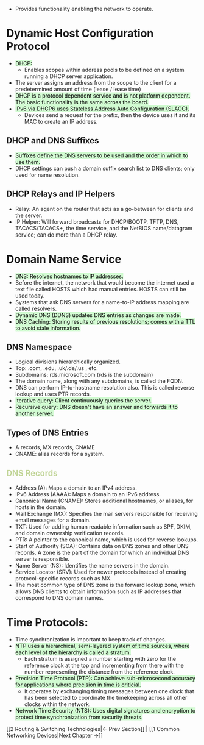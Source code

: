 - Provides functionality enabling the network to operate.

# Dynamic Host Configuration Protocol
- <mark style="background: #BBFABBA6;">DHCP:</mark>
	- Enables scopes within address pools to be defined on a system running a DHCP server application.
- The server assigns an address from the scope to the client for a predetermined amount of time (lease / lease time)
- <mark style="background: #BBFABBA6;">DHCP is a protocol dependent service and is not platform dependent. The basic functionality is the same across the board.</mark>
- <mark style="background: #BBFABBA6;">IPv6 via DHCP6 uses Stateless Address Auto Configuration (SLACC).</mark>
	- Devices send a request for the prefix, then the device uses it and its MAC to create an IP address.

## DHCP and DNS Suffixes
- <mark style="background: #BBFABBA6;">Suffixes define the DNS servers to be used and the order in which to use them.</mark>
- DHCP settings can push a domain suffix search list to DNS clients; only used for name resolution.

## DHCP Relays and IP Helpers
- Relay: An agent on the router that acts as a go-between for clients and the server.
- IP Helper: Will forward broadcasts for DHCP/BOOTP, TFTP, DNS, TACACS/TACACS+, the time service, and the NetBIOS name/datagram service; can do more than a DHCP relay.

# Domain Name Service
- <mark style="background: #BBFABBA6;">DNS: Resolves hostnames to IP addresses.</mark>
- Before the internet, the network that would become the internet used a text file called HOSTS which had manual entries. HOSTS can still be used today.
- Systems that ask DNS servers for a name-to-IP address mapping are called resolvers.
- <mark style="background: #BBFABBA6;">Dynamic DNS (DDNS) updates DNS entries as changes are made.</mark>
- <mark style="background: #BBFABBA6;">DNS Caching: Storing results of previous resolutions; comes with a TTL to avoid stale information.</mark>

## DNS Namespace
- Logical divisions hierarchically organized.
- Top: .com, .edu, .uk/.de/.us , etc.
- Subdomains: rds.microsoft.com (rds is the subdomain)
- The domain name, along with any subdomains, is called the FQDN.
- DNS can perform IP-to-hostname resolution also. This is called reverse lookup and uses PTR records.
- <mark style="background: #BBFABBA6;">Iterative query: Client continuously queries the server.</mark>
- <mark style="background: #BBFABBA6;">Recursive query: DNS doesn't have an answer and forwards it to another server.</mark>

## Types of DNS Entries
- A records, MX records, CNAME
- CNAME: alias records for a system.

## <font color="#c3d69b">DNS Records</font>
- Address (A): Maps a domain to an IPv4 address.
- IPv6 Address (AAAA): Maps a domain to an IPv6 address.
- Canonical Name (CNAME): Stores additional hostnames, or aliases, for hosts in the domain.
- Mail Exchange (MX): Specifies the mail servers responsible for receiving email messages for a domain.
- TXT: Used for adding human readable information such as SPF, DKIM, and domain ownership verification records.
- PTR: A pointer to the canonical name, which is used for reverse lookups.
- Start of Authority (SOA): Contains data on DNS zones and other DNS records. A zone is the part of the domain for which an individual DNS server is responsible.
- Name Server (NS): Identifies the name servers in the domain.
- Service Locator (SRV): Used for newer protocols instead of creating protocol-specific records such as MX.
- The most common type of DNS zone is the forward lookup zone, which allows DNS clients to obtain information such as IP addresses that correspond to DNS domain names. 

# Time Protocols:
- Time synchronization is important to keep track of changes.
- <mark style="background: #BBFABBA6;">NTP uses a hierarchical, semi-layered system of time sources, where each level of the hierarchy is called a stratum.</mark>
	- Each stratum is assigned a number starting with zero for the reference clock at the top and incrementing from there with the number representing the distance from the reference clock. 
- <mark style="background: #BBFABBA6;">Precision Time Protocol (PTP): Can achieve sub-microsecond accuracy for applications where precision in time is criticial.</mark>
	- It operates by exchanging timing messages between one clock that has been selected to coordinate the timekeeping across all other clocks within the network.
- <mark style="background: #BBFABBA6;">Network Time Security (NTS): Uses digital signatures and encryption to protect time synchronization from security threats.</mark>

[[2 Routing & Switching Technologies|<- Prev Section]] | [[1 Common Networking Devices|Next Chapter ->]]